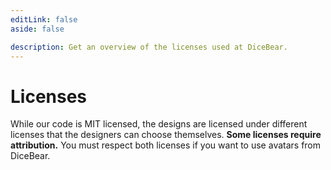 ```yaml
---
editLink: false
aside: false

description: Get an overview of the licenses used at DiceBear.
---
```


<script setup lang="ts">
import Licenses from '@theme/components/Licenses.vue';
</script>

# Licenses

While our code is MIT licensed, the designs are licensed under different
licenses that the designers can choose themselves. **Some licenses require
attribution.** You must respect both licenses if you want to use avatars from
DiceBear.

<Licenses />
